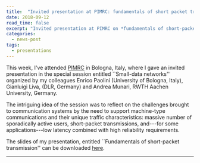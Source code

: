 ```yaml
--- 
title:  "Invited presentation at PIMRC: fundamentals of short packet transmission"
date: 2018-09-12
read_time: false
excerpt: "Invited presentation at PIMRC on *fundamentals of short-packet transmission*. The slides can be downloaded [here](https://www.slideshare.net/GiuseppeDurisi/18-09pirmc)"
categories: 
  - news-post
tags:
  - presentations
---
```

This week, I've attended [PIMRC](http://pimrc2018.ieee-pimrc.org/) in  Bologna, Italy, where I gave an invited presentation in the special session entitled ``Small-data networks'' organized by my colleagues Enrico Paolini (University of Bologna, Italy),
Gianluigi Liva, (DLR, Germany) and Andrea Munari, RWTH Aachen University, Germany.

The intriguing idea of the session was to reflect on the challenges brought to communication systems by the need to support machine-type communications and their unique traffic characteristics: massive number of sporadically active users, short-packet transmissions, and---for some applications---low latency combined with high reliability requirements.

The slides of my presentation, entitled ``Fundamentals of short-packet transmission'' can be downloaded [here](https://www.slideshare.net/GiuseppeDurisi/18-09pirmc).

<hr> 